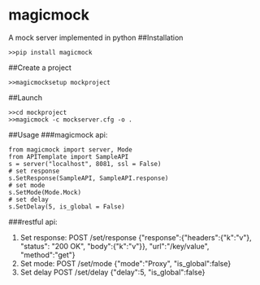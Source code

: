 # magicmock
A mock server implemented in python
##Installation
```
>>pip install magicmock
```
##Create a project
```
>>magicmocksetup mockproject 
```
##Launch 
```
>>cd mockproject
>>magicmock -c mockserver.cfg -o .
```
##Usage
###magicmock api:
```
from magicmock import server, Mode
from APITemplate import SampleAPI
s = server("localhost", 8081, ssl = False)
# set response
s.SetResponse(SampleAPI, SampleAPI.response)
# set mode
s.SetMode(Mode.Mock)
# set delay
s.SetDelay(5, is_global = False)
```
###restful api:
1. Set response:
POST /set/response
{"response":{"headers":{"k":"v"}, "status": "200 OK", "body":{"k":"v"}}, "url":"/key/value", "method":"get"}
2. Set mode:
POST /set/mode
{"mode":"Proxy", "is_global":false}
3. Set delay
POST /set/delay
{"delay":5, "is_global":false}

